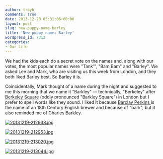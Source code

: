 ```yaml
---
author: troyh
comments: true
date: 2013-12-20 05:31:06+00:00
layout: post
slug: new-puppy-name-barley
title: 'New puppy name: Barley'
wordpress_id: 7312
categories:
- Our Life
---
```


We had the kids each do a secret vote on the names and, along with our votes, the most popular names were "Tank"', "Bam Bam" and "Barley". We asked Lee and Mark, who are visiting us this week from London, and they both liked Barley best. So Barley it is. 

Coincidentally, Mark thought of a name during the night and suggested to me this morning that we name it "Barkley" — technically, "Berkeley" after [Berkeley Square](http://en.wikipedia.org/wiki/Berkeley_Square) (oddly pronounced "Barkley Square") in London but I prefer to spell words like they sound. I liked it because [Barclay Perkins ](http://www.thrale.com/barclay_and_perkins_company_limited_owner_1781_1955)is the name of an 18th Century English brewer and because of "bark", but it also reminded me of Charles Barkley. 

  
  
[![20131219-212938.jpg](http://troyandgay.files.wordpress.com/2013/12/20131219-212938.jpg)](http://troyandgay.files.wordpress.com/2013/12/20131219-212938.jpg)  
  
[![20131219-212953.jpg](http://troyandgay.files.wordpress.com/2013/12/20131219-212953.jpg)](http://troyandgay.files.wordpress.com/2013/12/20131219-212953.jpg)  
  
[![20131219-213020.jpg](http://troyandgay.files.wordpress.com/2013/12/20131219-213020.jpg)](http://troyandgay.files.wordpress.com/2013/12/20131219-213020.jpg)  
  
[![20131219-213044.jpg](http://troyandgay.files.wordpress.com/2013/12/20131219-213044.jpg)](http://troyandgay.files.wordpress.com/2013/12/20131219-213044.jpg)
